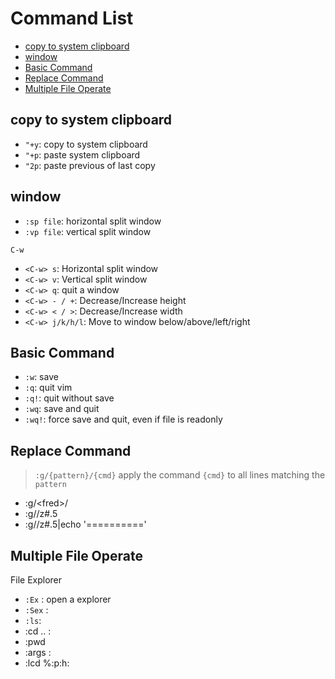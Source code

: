 # Command List

* [copy to system clipboard](#copy-to-system-clipboard)
* [window](#window)
* [Basic Command](#basic-command)
* [Replace Command](#replace-command)
* [Multiple File Operate](#multiple-file-operate)

## copy to system clipboard

- `"+y`: copy to system clipboard
- `"+p`: paste system clipboard
- `"2p`: paste previous of last copy

## window

- `:sp file`: horizontal split window
- `:vp file`: vertical split window

`C-w`

- `<C-w> s`: Horizontal split window
- `<C-w> v`: Vertical split window
- `<C-w> q`: quit a window
- `<C-w> - / +`: Decrease/Increase height
- `<C-w> < / >`: Decrease/Increase width
- `<C-w> j/k/h/l`: Move to window below/above/left/right

## Basic Command

- `:w`: save
- `:q`: quit vim
- `:q!`: quit without save
- `:wq`: save and quit
- `:wq!`: force save and quit, even if file is readonly

## Replace Command


> `:g/{pattern}/{cmd}` apply the command `{cmd}` to all lines matching the `pattern`

-   :g/\<fred\>/ 
-   :g/<pattern>/z#.5
-   :g/<pattern>/z#.5|echo '=========='

## Multiple File Operate

File Explorer

- `:Ex` : open a explorer
- `:Sex` :
- `:ls`:
- :cd .. :
- :pwd
- :args :
- :lcd %:p:h:
